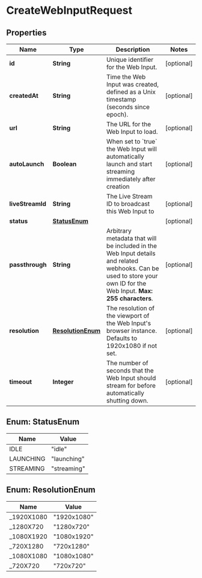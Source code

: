 

# CreateWebInputRequest

## Properties

Name | Type | Description | Notes
------------ | ------------- | ------------- | -------------
**id** | **String** | Unique identifier for the Web Input. |  [optional]
**createdAt** | **String** | Time the Web Input was created, defined as a Unix timestamp (seconds since epoch). |  [optional]
**url** | **String** | The URL for the Web Input to load. |  [optional]
**autoLaunch** | **Boolean** | When set to &#x60;true&#x60; the Web Input will automatically launch and start streaming immediately after creation |  [optional]
**liveStreamId** | **String** | The Live Stream ID to broadcast this Web Input to |  [optional]
**status** | [**StatusEnum**](#StatusEnum) |  |  [optional]
**passthrough** | **String** | Arbitrary metadata that will be included in the Web Input details and related webhooks. Can be used to store your own ID for the Web Input. **Max: 255 characters**. |  [optional]
**resolution** | [**ResolutionEnum**](#ResolutionEnum) | The resolution of the viewport of the Web Input&#39;s browser instance. Defaults to 1920x1080 if not set. |  [optional]
**timeout** | **Integer** | The number of seconds that the Web Input should stream for before automatically shutting down. |  [optional]



## Enum: StatusEnum

Name | Value
---- | -----
IDLE | &quot;idle&quot;
LAUNCHING | &quot;launching&quot;
STREAMING | &quot;streaming&quot;



## Enum: ResolutionEnum

Name | Value
---- | -----
_1920X1080 | &quot;1920x1080&quot;
_1280X720 | &quot;1280x720&quot;
_1080X1920 | &quot;1080x1920&quot;
_720X1280 | &quot;720x1280&quot;
_1080X1080 | &quot;1080x1080&quot;
_720X720 | &quot;720x720&quot;



